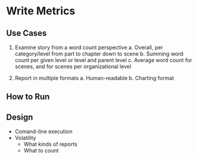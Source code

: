 # Write Metrics

## Use Cases

1. Examine story from a word count perspective
    a. Overall, per category/level from part to chapter down to scene
    b. Summing word count per given level or level and parent level
    c. Average word count for scenes, and for scenes per organizational level

1. Report in multiple formats
    a. Human-readable
    b. Charting format

## How to Run

## Design

- Comand-line execution
- Volatility
    - What kinds of reports
    - What to count

